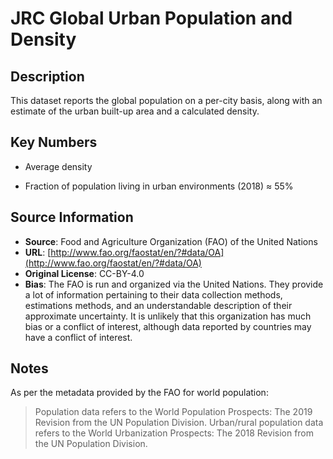
# JRC Global Urban Population and Density

## Description 
This dataset reports the global population on a per-city basis, along with an
estimate of the urban built-up area and a calculated density. 

## Key Numbers
* Average density 

* Fraction of population living in urban environments (2018) ≈ 55%

## Source Information
* **Source**: Food and Agriculture Organization (FAO) of the United Nations 
* **URL**: [http://www.fao.org/faostat/en/?#data/OA](http://www.fao.org/faostat/en/?#data/OA) 
* **Original License**: CC-BY-4.0
* **Bias**: The FAO is run and organized via the United Nations. They provide a
   lot of information pertaining to their data collection methods, estimations methods,
   and an understandable description of their approximate uncertainty. It is unlikely
   that this organization has much bias or a conflict of interest, although data
   reported by countries may have a conflict of interest.

## Notes 
As per the metadata provided by the FAO for world population: 

> Population data refers to the World Population Prospects: The 2019 Revision from the UN Population Division. Urban/rural population data refers to the World Urbanization Prospects: The 2018 Revision from the UN Population Division.
